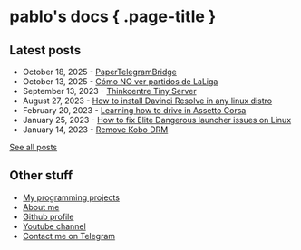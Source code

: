 # pablo's docs {  .page-title } 

## Latest posts

- October 18, 2025 - [PaperTelegramBridge](blog/posts/paper-telegram-bridge.md)
- October 13, 2025 - [Cómo NO ver partidos de LaLiga](blog/posts/como-no-ver-partidos-de-laliga.md)
- September 13, 2023 - [Thinkcentre Tiny Server](blog/posts/thinkcenter-m900-server.md)
- August 27, 2023 - [How to install Davinci Resolve in any linux distro](blog/posts/davinci-install.md)
- February 20, 2023 - [Learning how to drive in Assetto Corsa](blog/posts/learning-how-to-drive.md)
- January 25, 2023 - [How to fix Elite Dangerous launcher issues on Linux](blog/posts/ed-linux-launcher.md)
- January 14, 2023 - [Remove Kobo DRM](blog/posts/remove-kobo-drm.md)

[See all posts](/blog)

## Other stuff

- [My programming projects](code/)
- [About me](me/)
- [Github profile](https://github.com/pbl0)
- [Youtube channel](https://www.youtube.com/@pbl0_o?sub_confirmation=1)
- [Contact me on Telegram](https://t.me/pablobls)
